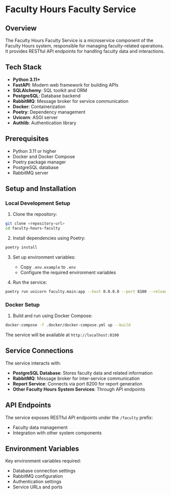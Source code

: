 # Faculty Hours Faculty Service

## Overview
The Faculty Hours Faculty Service is a microservice component of the Faculty Hours system, responsible for managing faculty-related operations. It provides RESTful API endpoints for handling faculty data and interactions.

## Tech Stack
- **Python 3.11+**
- **FastAPI**: Modern web framework for building APIs
- **SQLAlchemy**: SQL toolkit and ORM
- **PostgreSQL**: Database backend
- **RabbitMQ**: Message broker for service communication
- **Docker**: Containerization
- **Poetry**: Dependency management
- **Uvicorn**: ASGI server
- **Authlib**: Authentication library

## Prerequisites
- Python 3.11 or higher
- Docker and Docker Compose
- Poetry package manager
- PostgreSQL database
- RabbitMQ server

## Setup and Installation

### Local Development Setup

1. Clone the repository:
```bash
git clone <repository-url>
cd faculty-hours-faculty
```

2. Install dependencies using Poetry:
```bash
poetry install
```

3. Set up environment variables:
   - Copy `.env.example` to `.env`
   - Configure the required environment variables

4. Run the service:
```bash
poetry run uvicorn faculty.main:app --host 0.0.0.0 --port 8100 --reload
```

### Docker Setup

1. Build and run using Docker Compose:
```bash
docker-compose -f .docker/docker-compose.yml up --build
```

The service will be available at `http://localhost:8100`

## Service Connections

The service interacts with:
- **PostgreSQL Database**: Stores faculty data and related information
- **RabbitMQ**: Message broker for inter-service communication
- **Report Service**: Connects via port 8200 for report generation
- **Other Faculty Hours System Services**: Through API endpoints

## API Endpoints

The service exposes RESTful API endpoints under the `/faculty` prefix:
- Faculty data management
- Integration with other system components

## Environment Variables

Key environment variables required:
- Database connection settings
- RabbitMQ configuration
- Authentication settings
- Service URLs and ports
